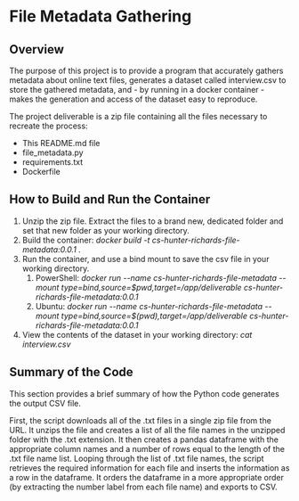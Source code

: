# File Metadata Gathering #

## Overview ##

The purpose of this project is to provide a program that accurately gathers metadata about online text files, generates a dataset called interview.csv to store the gathered metadata, and - by running in a docker container - makes the generation and access of the dataset easy to reproduce.

The project deliverable is a zip file containing all the files necessary to recreate the process:
* This README.md file
* file_metadata.py
* requirements.txt
* Dockerfile

## How to Build and Run the Container ##

1. Unzip the zip file. Extract the files to a brand new, dedicated folder and set that new folder as your working directory.
2. Build the container: *docker build -t cs-hunter-richards-file-metadata:0.0.1 .*
3. Run the container, and use a bind mount to save the csv file in your working directory.
    1. PowerShell: *docker run --name cs-hunter-richards-file-metadata --mount type=bind,source=$pwd,target=/app/deliverable cs-hunter-richards-file-metadata:0.0.1*
    2. Ubuntu: *docker run --name cs-hunter-richards-file-metadata --mount type=bind,source=$(pwd),target=/app/deliverable cs-hunter-richards-file-metadata:0.0.1*
4. View the contents of the dataset in your working directory: *cat interview.csv*

## Summary of the Code ##

This section provides a brief summary of how the Python code generates the output CSV file.

First, the script downloads all of the .txt files in a single zip file from the URL. It unzips the file and creates a list of all the file names in the unzipped folder with the .txt extension. It then creates a pandas dataframe with the appropriate column names and a number of rows equal to the length of the .txt file name list. Looping through the list of .txt file names, the script retrieves the required information for each file and inserts the information as a row in the dataframe. It orders the dataframe in a more appropriate order (by extracting the number label from each file name) and exports to CSV.
